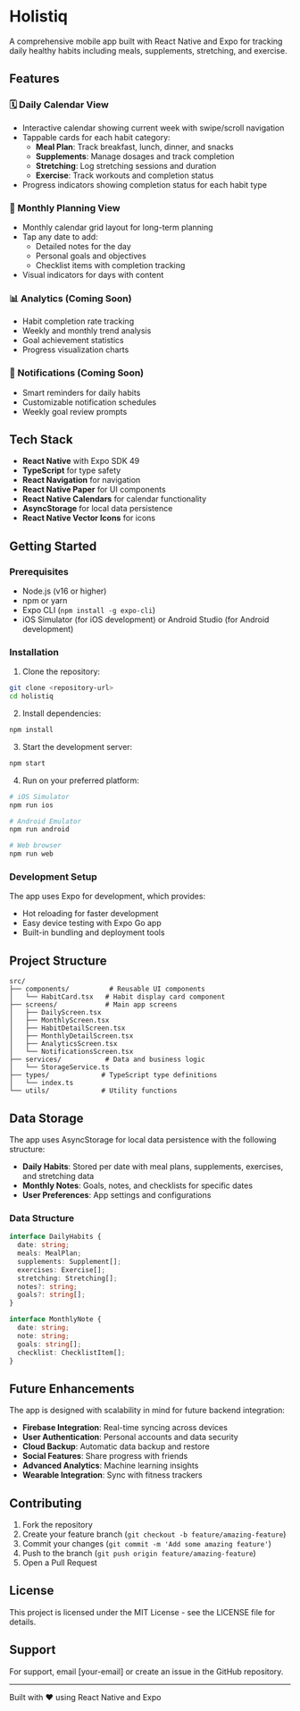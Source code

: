# Holistiq

A comprehensive mobile app built with React Native and Expo for tracking daily healthy habits including meals, supplements, stretching, and exercise.

## Features

### 🗓 Daily Calendar View
- Interactive calendar showing current week with swipe/scroll navigation
- Tappable cards for each habit category:
  - **Meal Plan**: Track breakfast, lunch, dinner, and snacks
  - **Supplements**: Manage dosages and track completion
  - **Stretching**: Log stretching sessions and duration
  - **Exercise**: Track workouts and completion status
- Progress indicators showing completion status for each habit type

### 📅 Monthly Planning View
- Monthly calendar grid layout for long-term planning
- Tap any date to add:
  - Detailed notes for the day
  - Personal goals and objectives
  - Checklist items with completion tracking
- Visual indicators for days with content

### 📊 Analytics (Coming Soon)
- Habit completion rate tracking
- Weekly and monthly trend analysis
- Goal achievement statistics
- Progress visualization charts

### 🔔 Notifications (Coming Soon)
- Smart reminders for daily habits
- Customizable notification schedules
- Weekly goal review prompts

## Tech Stack

- **React Native** with Expo SDK 49
- **TypeScript** for type safety
- **React Navigation** for navigation
- **React Native Paper** for UI components
- **React Native Calendars** for calendar functionality
- **AsyncStorage** for local data persistence
- **React Native Vector Icons** for icons

## Getting Started

### Prerequisites

- Node.js (v16 or higher)
- npm or yarn
- Expo CLI (`npm install -g expo-cli`)
- iOS Simulator (for iOS development) or Android Studio (for Android development)

### Installation

1. Clone the repository:
```bash
git clone <repository-url>
cd holistiq
```

2. Install dependencies:
```bash
npm install
```

3. Start the development server:
```bash
npm start
```

4. Run on your preferred platform:
```bash
# iOS Simulator
npm run ios

# Android Emulator
npm run android

# Web browser
npm run web
```

### Development Setup

The app uses Expo for development, which provides:
- Hot reloading for faster development
- Easy device testing with Expo Go app
- Built-in bundling and deployment tools

## Project Structure

```
src/
├── components/          # Reusable UI components
│   └── HabitCard.tsx   # Habit display card component
├── screens/            # Main app screens
│   ├── DailyScreen.tsx
│   ├── MonthlyScreen.tsx
│   ├── HabitDetailScreen.tsx
│   ├── MonthlyDetailScreen.tsx
│   ├── AnalyticsScreen.tsx
│   └── NotificationsScreen.tsx
├── services/           # Data and business logic
│   └── StorageService.ts
├── types/             # TypeScript type definitions
│   └── index.ts
└── utils/             # Utility functions
```

## Data Storage

The app uses AsyncStorage for local data persistence with the following structure:

- **Daily Habits**: Stored per date with meal plans, supplements, exercises, and stretching data
- **Monthly Notes**: Goals, notes, and checklists for specific dates
- **User Preferences**: App settings and configurations

### Data Structure

```typescript
interface DailyHabits {
  date: string;
  meals: MealPlan;
  supplements: Supplement[];
  exercises: Exercise[];
  stretching: Stretching[];
  notes?: string;
  goals?: string[];
}

interface MonthlyNote {
  date: string;
  note: string;
  goals: string[];
  checklist: ChecklistItem[];
}
```

## Future Enhancements

The app is designed with scalability in mind for future backend integration:

- **Firebase Integration**: Real-time syncing across devices
- **User Authentication**: Personal accounts and data security
- **Cloud Backup**: Automatic data backup and restore
- **Social Features**: Share progress with friends
- **Advanced Analytics**: Machine learning insights
- **Wearable Integration**: Sync with fitness trackers

## Contributing

1. Fork the repository
2. Create your feature branch (`git checkout -b feature/amazing-feature`)
3. Commit your changes (`git commit -m 'Add some amazing feature'`)
4. Push to the branch (`git push origin feature/amazing-feature`)
5. Open a Pull Request

## License

This project is licensed under the MIT License - see the LICENSE file for details.

## Support

For support, email [your-email] or create an issue in the GitHub repository.

---

Built with ❤️ using React Native and Expo 
